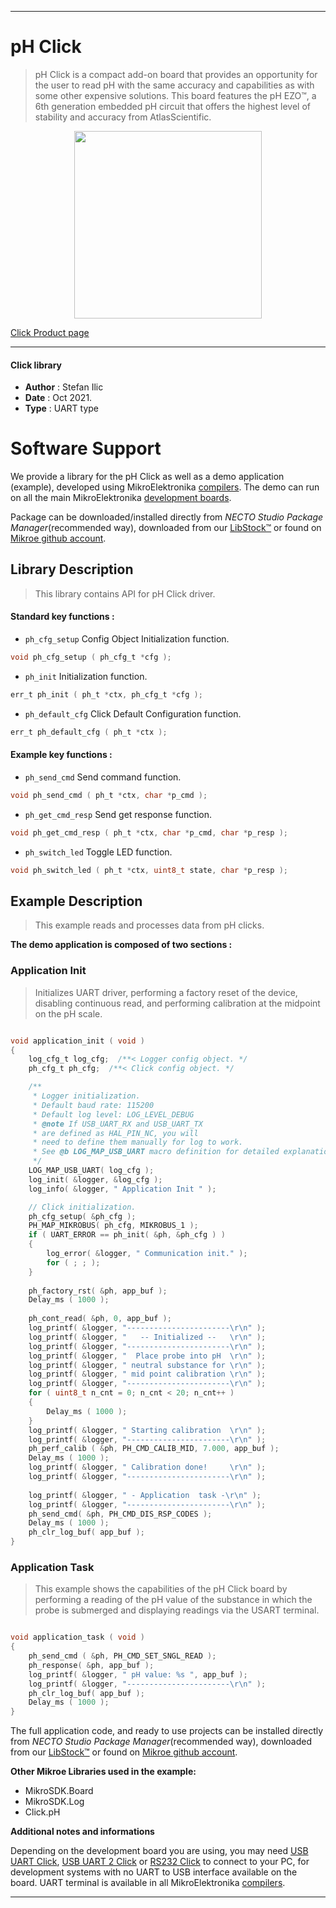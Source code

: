
---
# pH Click

> pH Click is a compact add-on board that provides an opportunity for the user to read pH with the same accuracy and capabilities as with some other expensive solutions. This board features the pH EZO™, a 6th generation embedded pH circuit that offers the highest level of stability and accuracy from AtlasScientific.

<p align="center">
  <img src="https://download.mikroe.com/images/click_for_ide/ph_click.png" height=300px>
</p>

[Click Product page](https://www.mikroe.com/ph-click)

---


#### Click library

- **Author**        : Stefan Ilic
- **Date**          : Oct 2021.
- **Type**          : UART type


# Software Support

We provide a library for the pH Click
as well as a demo application (example), developed using MikroElektronika
[compilers](https://www.mikroe.com/necto-studio).
The demo can run on all the main MikroElektronika [development boards](https://www.mikroe.com/development-boards).

Package can be downloaded/installed directly from *NECTO Studio Package Manager*(recommended way), downloaded from our [LibStock&trade;](https://libstock.mikroe.com) or found on [Mikroe github account](https://github.com/MikroElektronika/mikrosdk_click_v2/tree/master/clicks).

## Library Description

> This library contains API for pH Click driver.

#### Standard key functions :

- `ph_cfg_setup` Config Object Initialization function.
```c
void ph_cfg_setup ( ph_cfg_t *cfg );
```

- `ph_init` Initialization function.
```c
err_t ph_init ( ph_t *ctx, ph_cfg_t *cfg );
```

- `ph_default_cfg` Click Default Configuration function.
```c
err_t ph_default_cfg ( ph_t *ctx );
```

#### Example key functions :

- `ph_send_cmd` Send command function.
```c
void ph_send_cmd ( ph_t *ctx, char *p_cmd );
```

- `ph_get_cmd_resp` Send get response function.
```c
void ph_get_cmd_resp ( ph_t *ctx, char *p_cmd, char *p_resp );
```

- `ph_switch_led` Toggle LED function.
```c
void ph_switch_led ( ph_t *ctx, uint8_t state, char *p_resp );
```

## Example Description

> This example reads and processes data from pH clicks.

**The demo application is composed of two sections :**

### Application Init

> Initializes UART driver, performing a factory reset of the device, disabling continuous read, 
> and performing calibration at the midpoint on the pH scale.

```c

void application_init ( void ) 
{
    log_cfg_t log_cfg;  /**< Logger config object. */
    ph_cfg_t ph_cfg;  /**< Click config object. */

    /** 
     * Logger initialization.
     * Default baud rate: 115200
     * Default log level: LOG_LEVEL_DEBUG
     * @note If USB_UART_RX and USB_UART_TX 
     * are defined as HAL_PIN_NC, you will 
     * need to define them manually for log to work. 
     * See @b LOG_MAP_USB_UART macro definition for detailed explanation.
     */
    LOG_MAP_USB_UART( log_cfg );
    log_init( &logger, &log_cfg );
    log_info( &logger, " Application Init " );

    // Click initialization.
    ph_cfg_setup( &ph_cfg );
    PH_MAP_MIKROBUS( ph_cfg, MIKROBUS_1 );
    if ( UART_ERROR == ph_init( &ph, &ph_cfg ) ) 
    {
        log_error( &logger, " Communication init." );
        for ( ; ; );
    }
    
    ph_factory_rst( &ph, app_buf );
    Delay_ms ( 1000 );
    
    ph_cont_read( &ph, 0, app_buf );
    log_printf( &logger, "-----------------------\r\n" );
    log_printf( &logger, "   -- Initialized --   \r\n" );
    log_printf( &logger, "-----------------------\r\n" );
    log_printf( &logger, "  Place probe into pH  \r\n" );
    log_printf( &logger, " neutral substance for \r\n" );
    log_printf( &logger, " mid point calibration \r\n" );
    log_printf( &logger, "-----------------------\r\n" );
    for ( uint8_t n_cnt = 0; n_cnt < 20; n_cnt++ )
    {
        Delay_ms ( 1000 );
    }
    log_printf( &logger, " Starting calibration  \r\n" );
    log_printf( &logger, "-----------------------\r\n" );
    ph_perf_calib ( &ph, PH_CMD_CALIB_MID, 7.000, app_buf );
    Delay_ms ( 1000 );
    log_printf( &logger, " Calibration done!     \r\n" );
    log_printf( &logger, "-----------------------\r\n" );
    
    log_printf( &logger, " - Application  task -\r\n" );
    log_printf( &logger, "-----------------------\r\n" );
    ph_send_cmd( &ph, PH_CMD_DIS_RSP_CODES );
    Delay_ms ( 1000 );
    ph_clr_log_buf( app_buf );
}

```

### Application Task

> This example shows the capabilities of the pH Click board by performing a reading of the 
> pH value of the substance in which the probe is submerged and displaying readings via the 
> USART terminal.

```c

void application_task ( void ) 
{
    ph_send_cmd ( &ph, PH_CMD_SET_SNGL_READ );
    ph_response( &ph, app_buf );
    log_printf( &logger, " pH value: %s ", app_buf );
    log_printf( &logger, "-----------------------\r\n" );
    ph_clr_log_buf( app_buf );
    Delay_ms ( 1000 );
}

```


The full application code, and ready to use projects can be installed directly from *NECTO Studio Package Manager*(recommended way), downloaded from our [LibStock&trade;](https://libstock.mikroe.com) or found on [Mikroe github account](https://github.com/MikroElektronika/mikrosdk_click_v2/tree/master/clicks).

**Other Mikroe Libraries used in the example:**

- MikroSDK.Board
- MikroSDK.Log
- Click.pH

**Additional notes and informations**

Depending on the development board you are using, you may need
[USB UART Click](https://www.mikroe.com/usb-uart-click),
[USB UART 2 Click](https://www.mikroe.com/usb-uart-2-click) or
[RS232 Click](https://www.mikroe.com/rs232-click) to connect to your PC, for
development systems with no UART to USB interface available on the board. UART
terminal is available in all MikroElektronika
[compilers](https://shop.mikroe.com/compilers).

---
